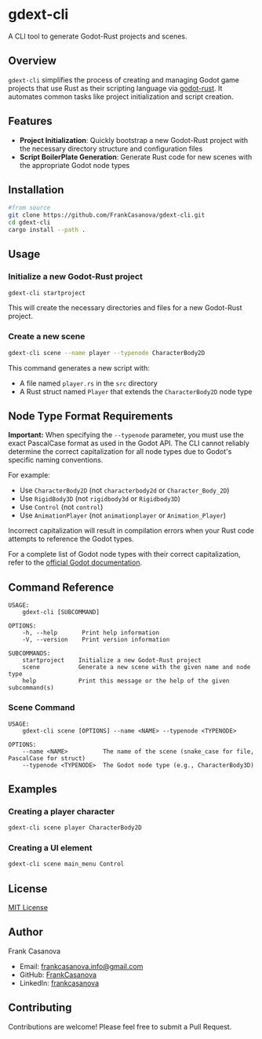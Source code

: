 

# gdext-cli

A CLI tool to generate Godot-Rust projects and scenes.

## Overview

`gdext-cli` simplifies the process of creating and managing Godot game projects that use Rust as their scripting language via [godot-rust](https://github.com/godot-rust/gdext). It automates common tasks like project initialization and script creation.

## Features

- **Project Initialization**: Quickly bootstrap a new Godot-Rust project with the necessary directory structure and configuration files
- **Script BoilerPlate Generation**: Generate Rust code for new scenes with the appropriate Godot node types

## Installation

```bash
#from source
git clone https://github.com/FrankCasanova/gdext-cli.git
cd gdext-cli
cargo install --path .
```

## Usage

### Initialize a new Godot-Rust project

```bash
gdext-cli startproject
```

This will create the necessary directories and files for a new Godot-Rust project.

### Create a new scene

```bash
gdext-cli scene --name player --typenode CharacterBody2D
```

This command generates a new script with:
- A file named `player.rs` in the `src` directory
- A Rust struct named `Player` that extends the `CharacterBody2D` node type

## Node Type Format Requirements

**Important:** When specifying the `--typenode` parameter, you must use the exact PascalCase format as used in the Godot API. The CLI cannot reliably determine the correct capitalization for all node types due to Godot's specific naming conventions.

For example:
- Use `CharacterBody2D` (not `characterbody2d` or `Character_Body_2D`)
- Use `RigidBody3D` (not `rigidbody3d` or `Rigidbody3D`)
- Use `Control` (not `control`)
- Use `AnimationPlayer` (not `animationplayer` or `Animation_Player`)

Incorrect capitalization will result in compilation errors when your Rust code attempts to reference the Godot types.

For a complete list of Godot node types with their correct capitalization, refer to the [official Godot documentation](https://docs.godotengine.org/en/stable/classes/index.html).


## Command Reference

```
USAGE:
    gdext-cli [SUBCOMMAND]

OPTIONS:
    -h, --help       Print help information
    -V, --version    Print version information

SUBCOMMANDS:
    startproject    Initialize a new Godot-Rust project
    scene           Generate a new scene with the given name and node type
    help            Print this message or the help of the given subcommand(s)
```

### Scene Command

```
USAGE:
    gdext-cli scene [OPTIONS] --name <NAME> --typenode <TYPENODE>

OPTIONS:
    --name <NAME>          The name of the scene (snake_case for file, PascalCase for struct)
    --typenode <TYPENODE>  The Godot node type (e.g., CharacterBody3D)
```

## Examples

### Creating a player character

```bash
gdext-cli scene player CharacterBody2D
```

### Creating a UI element

```bash
gdext-cli scene main_menu Control
```

## License

[MIT License](LICENSE)

## Author

Frank Casanova
- Email: frankcasanova.info@gmail.com
- GitHub: [FrankCasanova](https://github.com/FrankCasanova)
- LinkedIn: [frankcasanova](https://linkedin.com/in/frankcasanova-)

## Contributing

Contributions are welcome! Please feel free to submit a Pull Request.

